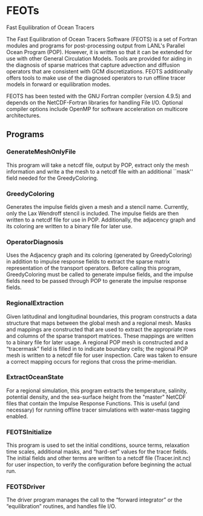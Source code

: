 # FEOTs
Fast Equilibration of Ocean Tracers

The Fast Equilibration of Ocean Tracers Software (FEOTS) is a set of Fortran
modules and programs for post-processing output from LANL's Parallel Ocean
Program (POP). However, it is written so that it can be extended for use with 
other General Circulation Models. Tools are provided for aiding in the diagnosis
of sparse matrices that capture advection and diffusion operators that are 
consistent with GCM discretizations. FEOTS additionally offers tools to make 
use of the diagnosed operators to run offline tracer models in forward or 
equilibration modes.


FEOTS has been tested with the GNU Fortran compiler (version 4.9.5) and depends
on the NetCDF-Fortran libraries for handling File I/O. Optional compiler options
include OpenMP for software acceleration on multicore architectures.

## Programs
### GenerateMeshOnlyFile
This program will take a netcdf file, output by POP, extract only the mesh 
information and write a the mesh to a netcdf file with an additional ``mask''
field needed for the GreedyColoring.

### GreedyColoring
Generates the impulse fields given a mesh and a stencil name. Currently, only
the Lax Wendroff stencil is included. The impulse fields are then written to a
netcdf file for use in POP. Additionally, the adjacency graph and its coloring
are written to a binary file for later use.


### OperatorDiagnosis
Uses the Adjacency graph and its coloring (generated by GreedyColoring) in 
addition to impulse response fields to extract the sparse matrix representation 
of the transport operators. Before calling this program, GreedyColoring must be
called to generate impulse fields, and the impulse fields need to be passed 
through POP to generate the impulse response fields.


### RegionalExtraction
Given latitudinal and longitudinal boundaries, this program constructs a data 
structure that maps between the global mesh and a regional mesh. Masks and
mappings are constructed that are used to extract the appropriate rows and
columns of the sparse transport matrices. These mappings are written to a 
binary file for later usage. A regional POP mesh is constructed and a 
“tracermask” field is filled in to indicate boundary cells; the regional POP
mesh is written to a netcdf file for user inspection. Care was taken to ensure
a correct mapping occurs for regions that cross the prime-meridian.

### ExtractOceanState
For a regional simulation, this program extracts the temperature, salinity,
potential density, and the sea-surface height from the "master" NetCDF files
that contain the Impulse Response Functions. This is useful (and necessary) for
running offline tracer simulations with water-mass tagging enabled.

### FEOTSInitialize
This program is used to set the initial conditions, source terms, relaxation
time scales, additional masks, and “hard-set” values for the tracer fields.
The initial fields and other terms are written to a netcdf file (Tracer.init.nc)
for user inspection, to verify the configuration before beginning the actual run.

### FEOTSDriver
The driver program manages the call to the “forward integrator” or the 
“equilibration” routines, and handles file I/O. 
